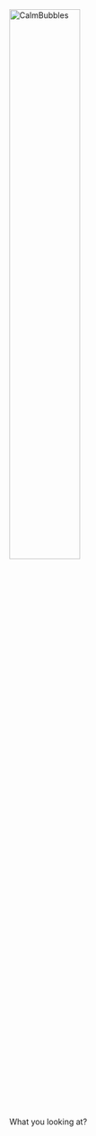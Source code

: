 <img width="50%" src="https://calmbubbles.github.io/img/about/calm.png" alt="CalmBubbles">

What you looking at?
